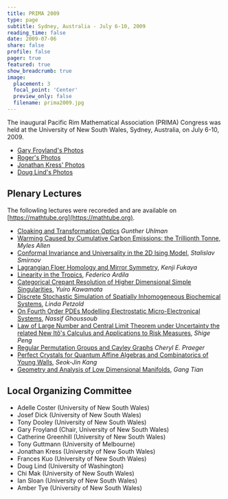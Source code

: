 ```yaml
---
title: PRIMA 2009
type: page
subtitle: Sydney, Australia - July 6-10, 2009
reading_time: false
date: 2009-07-06
share: false
profile: false
pager: true
featured: true
show_breadcrumb: true
image:
  placement: 3
  focal_point: 'Center'
  preview_only: false
  filename: prima2009.jpg
---
```

The inaugural Pacific Rim Mathematical Association (PRIMA) Congress was held at
the University of New South Wales, Sydney, Australia, on July 6-10, 2009.

* [Gary Froyland's Photos](/photos/prima2009/photos-gary/)
* [Roger's Photos](/photos/prima2009/photos-roger/)
* [Jonathan Kress' Photos](/photos/prima2009/photos-jonathan/)
* [Doug Lind's Photos](/photos/prima2009/photos-doug/)

## Plenary Lectures
The followling lectures were recoreded and are available on
[https://mathtube.org](https://mathtube.org).

* [Cloaking and Transformation
  Optics](http://www.mathtube.org/content/cloaking-and-transformation-optics)
  _Gunther Uhlman_
* [Warming Caused by Cumulative Carbon Emissions: the Trillionth
  Tonne](http://www.mathtube.org/content/warming-caused-cumulative-carbon-emissions-trillionth-tonne),
  _Myles Allen_
* [Conformal Invariance and Universality in the 2D Ising Model](http://www.mathtube.org/content/conformal-invariance-and-universality-2d-ising-model), _Stalislav Smirnov_
* [Lagrangian Floer Homology and Mirror Symmetry](http://www.mathtube.org/content/lagrangian-floer-homology-and-mirror-symmetry), _Kenji Fukaya_
* [Linearity in the Tropics](http://www.mathtube.org/content/linearity-tropics), _Federico Ardila_
* [Categorical Crepant Resolution of Higher Dimensional Simple Singularities](http://www.mathtube.org/content/categorical-crepant-resolutions-higher-dimensional-simple-singularities), _Yuiro Kawamata_
* [Discrete Stochastic Simulation of Spatially Inhomogeneous Biochemical Systems](http://www.mathtube.org/content/discrete-stochastic-simulation-spatially-inhomogeneous-biochemical-systems), _Linda Petzold_
* [On Fourth Order PDEs Modelling Electrostatic Micro-Electronical Systems](http://www.mathtube.org/content/fourth-order-pdes-modelling-electrostatic-micro-electronical-systems), _Nassif Ghoussoub_
* [Law of Large Number and Central Limit Theorem under Uncertainty the related New Itô's Calculus and Applications to Risk Measures](http://www.mathtube.org/content/law-large-number-and-central-limit-theorem-under-uncertainty-related-new-it%C3%B4s-calculus-and-a), _Shige Peng_
* [Regular Permutation Groups and Cayley Graphs](http://www.mathtube.org/content/regular-permutation-groups-and-cayley-graphs) _Cheryl E. Praeger_
* [Perfect Crystals for Quantum Affine Algebras and Combinatorics of Young Walls](http://www.mathtube.org/content/perfect-crystals-quantum-affine-algebras-and-combinatorics-young-walls), _Seok-Jin Kang_
* [Geometry and Analysis of Low Dimensional Manifolds](http://www.mathtube.org/content/geometry-and-analysis-low-dimensional-manifolds), _Gang Tian_

## Local Organizing Committee

 * Adelle Coster (University of New South Wales)
 * Josef Dick (University of New South Wales)
 * Tony Dooley (University of New South Wales)
 * Gary Froyland (Chair, University of New South Wales)
 * Catherine Greenhill (University of New South Wales)
 * Tony Guttmann (University of Melbourne)
 * Jonathan Kress (University of New South Wales)
 * Frances Kuo (University of New South Wales)
 * Doug Lind (University of Washington)
 * Chi Mak (University of New South Wales)
 * Ian Sloan (University of New South Wales)
 * Amber Tye (University of New South Wales)
